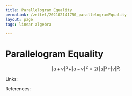 ```yaml
---
title: Parallelogram Equality
permalink: /zettel/202102141750_parallelogramEquality
layout: page
tags: linear algebra

---
```

# Parallelogram Equality

$$
\Vert u + v \Vert^2 + \Vert u - v \Vert^2 = 2 \big( \Vert u \Vert^2 + \vert v \Vert^2 \big)
$$

Links: 

References: 


